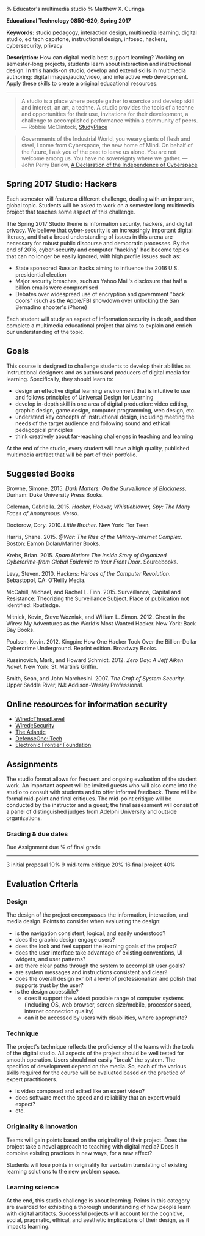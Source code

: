 % Educator's multimedia studio
% Matthew X. Curinga

<!--
This syllabus was created for
the Educational Technology Program
at Adelphi University:
http://education.adelphi.edu
copyright 2012 Matthew X. Curinga
http://matt.curinga.com
This work is licensed under the Creative Commons Attribution-ShareAlike 3.0 Unported License.
To view a copy of this license, visit http://creativecommons.org/licenses/by-sa/3.0/ or send
a letter to Creative Commons, 444 Castro Street, Suite 900, Mountain View, California, 94041, USA.
We ask, but do not require, that attribution includes a link to our websites (above).
version: 2.1
Based on work available here: https://github.com/mcuringa/adelphi-ed-tech-courses
-->
**Educational Technology 0850-620, Spring 2017**

**Keywords:** studio pedagogy, interaction design, multimedia
learning, digital studio, ed tech capstone, instructional design, 
infosec, hackers, cybersecurity, privacy

**Description:** How can digital media best support learning?
Working on semester-long projects, students learn about interaction
and instructional design. In this hands-on studio, develop and
extend skills in multimedia authoring: digital images/audio/video,
and interactive web development. Apply these skills to create a
original educational resources.

------------------------------------------------------------------------

> A studio is a place where people gather to exercise and develop
> skill and interest, an art, a techne. A studio provides the tools of
> a techne and opportunities for their use, invitations for their
> development, a challenge to accomplished performance within a
> community of peers.\
> — Robbie McClintock, [StudyPlace](http://www.studyplace.org/wiki/The_Studio_for)

> Governments of the Industrial World, you weary giants of flesh and steel, I
> come from Cyberspace, the new home of Mind. On behalf of the future, I ask you
> of the past to leave us alone. You are not welcome among us. You have no
> sovereignty where we gather.
> — John Perry Barlow, [A Declaration of the Independence of Cyberspace](https://www.eff.org/cyberspace-independence)

## Spring 2017 Studio: Hackers

Each semester will feature a different challenge, dealing with an
important, global topic. Students will be asked to work on a semester
long multimedia project that teaches some aspect of this challenge.

The Spring 2017 Studio theme is information security, hackers, and digital
privacy. We believe that cyber-security is an increasingly important
digital literacy, and that a broad understanding of issues in this arena are
necessary for robust public discourse and democratic processes. By the end of
2016, cyber-security and computer "hacking" had become topics that can no
longer be easily ignored, with high profile issues such as:

- State sponsored Russian hacks aiming to influence the 2016 U.S. presidential election
- Major security breaches, such as Yahoo Mail's disclosure that half a billion emails were compromised
- Debates over widespread use of encryption and government "back doors"
  (such as the Apple/FBI showdown over unlocking the San Bernadino shooter's iPhone)

Each student will study an aspect of information security in depth, and then
complete a multimedia educational project that aims to explain and enrich our
understanding of the topic.


## Goals
This course is designed to challenge students to develop their abilities
as instructional designers and as authors and producers of digital media
for learning. Specifically, they should learn to:

-   design an effective digital learning environment that is intuitive
    to use and follows principles of Universal Design for Learning
-   develop in-depth skill in one area of digital production: video
    editing, graphic design, game design, computer programming, web
    design, etc.
-   understand key concepts of instructional design, including meeting
    the needs of the target audience and following sound and ethical
    pedagogical principles
-   think creatively about far-reaching challenges in teaching and
    learning

At the end of the studio, every student will have a high quality, published multimedia artifact that will be part of their portfolio.

## Suggested Books

Browne, Simone. 2015. _Dark Matters: On the Surveillance of Blackness_. Durham: Duke University Press Books.

Coleman, Gabriella. 2015. _Hacker, Hoaxer, Whistleblower, Spy: The Many Faces of Anonymous._  Verso.

Doctorow, Cory. 2010. _Little Brother_. New York: Tor Teen.

Harris, Shane. 2015. _@War: The Rise of the Military-Internet Complex_. Boston: Eamon Dolan/Mariner Books.

Krebs, Brian. 2015. _Spam Nation: The Inside Story of Organized Cybercrime-from Global Epidemic to Your Front Door_. Sourcebooks.

Levy, Steven. 2010. Hackers: _Heroes of the Computer Revolution_. Sebastopol, CA: O’Reilly Media.

McCahill, Michael, and Rachel L. Finn. 2015. Surveillance, Capital and Resistance: Theorizing the Surveillance Subject. Place of publication not identified: Routledge.

Mitnick, Kevin, Steve Wozniak, and William L. Simon. 2012. Ghost in the Wires: My Adventures as the World’s Most Wanted Hacker. New York: Back Bay Books.

Poulsen, Kevin. 2012. Kingpin: How One Hacker Took Over the Billion-Dollar Cybercrime Underground. Reprint edition. Broadway Books.

Russinovich, Mark, and Howard Schmidt. 2012. _Zero Day: A Jeff Aiken Novel_. New York: St. Martin’s Griffin.

Smith, Sean, and John Marchesini. 2007. _The Craft of System Security_. Upper Saddle River, NJ: Addison-Wesley Professional.



## Online resources for information security
- [Wired::ThreadLevel](https://www.wired.com/category/threatlevel)
- [Wired::Security](https://www.wired.com/category/security/)
- [The Atlantic](https://www.theatlantic.com/technology/)
- [DefenseOne::Tech](http://www.defenseone.com/technology/)
- [Electronic Frontier Foundation](https://www.eff.org/)




## Assignments
The studio format allows for frequent and ongoing evaluation of the
student work. An important aspect will be invited guests who will also
come into the studio to consult with students and to offer informal
feedback. There will be formal mid-point and final critiques. The
mid-point critique will be conducted by the instructor and a guest; the
final assessment will consist of a panel of distinguished judges from
Adelphi University and outside organizations.

### Grading & due dates

Due   Assignment due           % of final grade
--------  -----------------    ----------------
 3        initial proposal        10%
 9        mid-term critique       20%
16        final project           40%

## Evaluation Criteria

### Design
The design of the project encompasses the information, interaction, and
media design. Points to consider when evaluating the design:

-   is the navigation consistent, logical, and easily understood?
-   does the graphic design engage users?
-   does the look and feel support the learning goals of the project?
-   does the user interface take advantage of existing conventions, UI
    widgets, and user patterns?
-   are there clear paths through the system to accomplish user goals?
-   are system messages and instructions consistent and clear?
-   does the overall design exhibit a level of professionalism and
    polish that supports trust by the user?
-   is the design accessible?
    -   does it support the widest possible range of computer systems
        (including OS, web browser, screen size/mobile, processor speed,
        internet connection quality)
    -   can it be accessed by users with disabilities, where
        appropriate?

### Technique
The project's technique reflects the proficiency of the teams with the
tools of the digital studio. All aspects of the project should be well
tested for smooth operation. Users should not easily "break" the system.
The specifics of development depend on the media. So, each of the
various skills required for the course will be evaluated based on the
practice of expert practitioners.

-   is video composed and edited like an expert video?
-   does software meet the speed and reliability that an expert would
    expect?
-   etc.

### Originality & innovation
Teams will gain points based on the originality of their project. Does
the project take a novel approach to teaching with digital media? Does
it combine existing practices in new ways, for a new effect?

Students will lose points in originality for verbatim translating of
existing learning solutions to the new problem space.

### Learning science
At the end, this studio challenge is about learning. Points in this
category are awarded for exhibiting a thorough understanding of how
people learn with digital artifacts. Successful projects will account
for the cognitive, social, pragmatic, ethical, and aesthetic
implications of their design, as it impacts learning.
